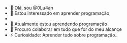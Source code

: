 - 👋 Olá, sou @0Lu4an
- 👀 Estou interessado em aprender programação
- 
- 🌱 Atualmente estou aprendendo programação
- 💞️ Procuro colaborar em tudo que for do meu alcançe
- ⚡ Curiosidade: Aprender tudo sobre programação..
